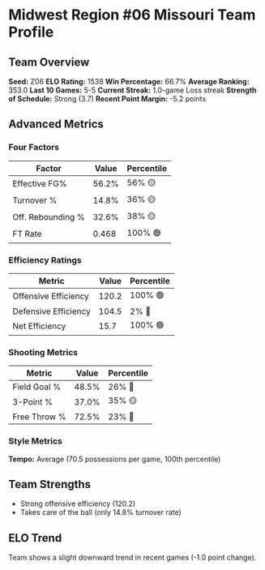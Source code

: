 # Midwest Region #06 Missouri Team Profile
## Team Overview
**Seed:** Z06
**ELO Rating:** 1538
**Win Percentage:** 66.7%
**Average Ranking:** 353.0
**Last 10 Games:** 5-5
**Current Streak:** 1.0-game Loss streak
**Strength of Schedule:** Strong (3.7)
**Recent Point Margin:** -5.2 points

## Advanced Metrics
### Four Factors
| Factor | Value | Percentile |
|--------|-------|------------|
| Effective FG% | 56.2% | 56% 🟡 |
| Turnover % | 14.8% | 36% 🟡 |
| Off. Rebounding % | 32.6% | 38% 🟡 |
| FT Rate | 0.468 | 100% 🟢 |

### Efficiency Ratings
| Metric | Value | Percentile |
|--------|-------|------------|
| Offensive Efficiency | 120.2 | 100% 🟢 |
| Defensive Efficiency | 104.5 | 2% 🔴 |
| Net Efficiency | 15.7 | 100% 🟢 |

### Shooting Metrics
| Metric | Value | Percentile |
|--------|-------|------------|
| Field Goal % | 48.5% | 26% 🔴 |
| 3-Point % | 37.0% | 35% 🟡 |
| Free Throw % | 72.5% | 23% 🔴 |

### Style Metrics
**Tempo:** Average (70.5 possessions per game, 100th percentile)

## Team Strengths
* Strong offensive efficiency (120.2)
* Takes care of the ball (only 14.8% turnover rate)

## ELO Trend
Team shows a slight downward trend in recent games (-1.0 point change).

